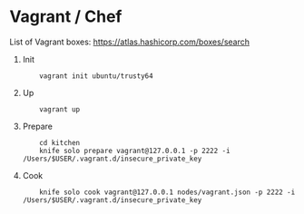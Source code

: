 Vagrant / Chef
===========================

List of Vagrant boxes: https://atlas.hashicorp.com/boxes/search
<ol>
<li>Init

        vagrant init ubuntu/trusty64
</li>
<li>Up

        vagrant up
</li>
<li>Prepare

        cd kitchen
        knife solo prepare vagrant@127.0.0.1 -p 2222 -i /Users/$USER/.vagrant.d/insecure_private_key
</li>
<li>Cook

        knife solo cook vagrant@127.0.0.1 nodes/vagrant.json -p 2222 -i /Users/$USER/.vagrant.d/insecure_private_key
</li>

